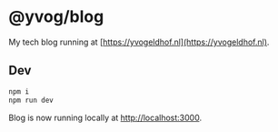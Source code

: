 # @yvog/blog

My tech blog running at [https://yvogeldhof.nl](https://yvogeldhof.nl).

## Dev

```bash
npm i
npm run dev
```

Blog is now running locally at [http://localhost:3000](http://localhost:3000).
